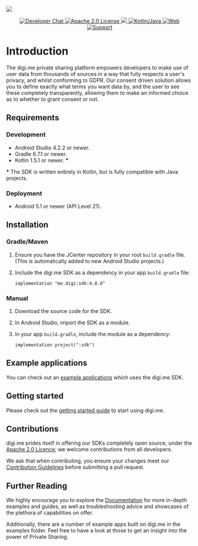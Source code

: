 ![](https://securedownloads.digi.me/partners/digime/SDKReadmeBanner.png)

<p align="center">
    <a href="https://developers.digi.me/slack/join">
        <img src="https://img.shields.io/badge/chat-slack-blueviolet.svg" alt="Developer Chat">
    </a>
    <a href="../../LICENSE">
        <img src="https://img.shields.io/badge/license-apache 2.0-blue.svg" alt="Apache 2.0 License">
    </a>
    <a href="#">
    	<img src="https://img.shields.io/badge/build-passing-brightgreen.svg">
    </a>
    <a href="https://kotlinlang.org">
        <img src="https://img.shields.io/badge/language-kotlin/java-ff69b4.svg" alt="Kotlin/Java">
    </a>
    <a href="https://developers.digi.me">
        <img src="https://img.shields.io/badge/web-digi.me-red.svg" alt="Web">
    </a>
    <a href="https://digime.freshdesk.com/support/home">
        <img src="https://img.shields.io/badge/support-freshdesk-721744.svg" alt="Support">
    </a>
</p>

# Introduction

The digi.me private sharing platform empowers developers to make use of user data from thousands of sources in a way that fully respects a user's privacy, and whilst conforming to GDPR. Our consent driven solution allows you to define exactly what terms you want data by, and the user to see these completely transparently, allowing them to make an informed choice as to whether to grant consent or not.

## Requirements

### Development

- Android Studio 4.2.2 or newer.
- Gradle 6.7.1 or newer.
- Kotlin 1.5.1 or newer. **\***

**\*** The SDK is written entirely in Kotlin, but is fully compatible with Java projects.

### Deployment

- Android 5.1 or newer (API Level 21).

## Installation

### Gradle/Maven

1. Ensure you have the JCenter repository in your root `build.gradle` file.<br>(This is automatically added to new Android Studio projects.)

2. Include the digi.me SDK as a dependency in your app `build.gradle` file:

   `implementation "me.digi:sdk:4.0.0"`

### Manual

1. Download the source code for the SDK.

2. In Android Studio, import the SDK as a module.

3. In your app `build.gradle`, include the module as a dependency:

   `implementation project(":sdk")`

## Example applications

You can check out an [example applications](https://github.com/digime/digime-sdk-android/tree/master/examples) which uses the digi.me SDK.

## Getting started

Please check out the [getting started guide](https://digime.github.io/digime-sdk-android/#/start) to start using digi.me.

## Contributions

digi.me prides itself in offering our SDKs completely open source, under the <a href="./LICENCE.md">Apache 2.0 Licence</a>; we welcome contributions from all developers.

We ask that when contributing, you ensure your changes meet our <a href="">Contribution Guidelines</a> before submitting a pull request.

## Further Reading

We highly encourage you to explore the <a href="https://digime.github.io/digime-sdk-android/">Documentation</a> for more in-depth examples and guides, as well as troubleshooting advice and showcases of the plethora of capabilities on offer.

Additionally, there are a number of example apps built on digi.me in the examples folder. Feel free to have a look at those to get an insight into the power of Private Sharing.
